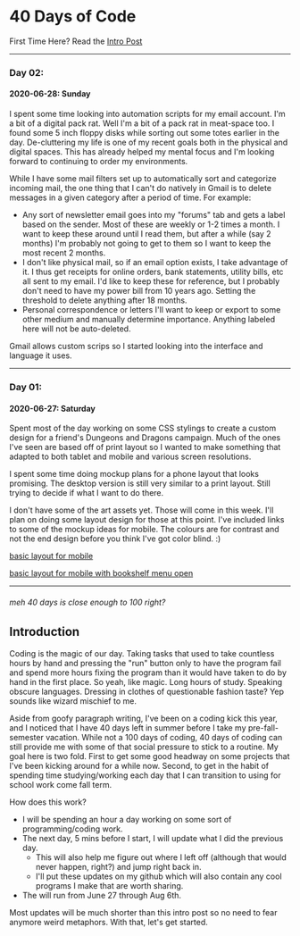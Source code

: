 # 40 Days of Code 
 

First Time Here? Read the [Intro Post](#introduction)

***

### Day 02:
#### 2020-06-28: Sunday
I spent some time looking into automation scripts for my email account. I'm a bit of a digital pack rat. Well I'm a bit of a pack rat in meat-space too. I found some 5 inch floppy disks while sorting out some totes earlier in the day. De-cluttering my life is one of my recent goals both in the physical and digital spaces. This has already helped my mental focus and I'm looking forward to continuing to order my environments. 

While I have some mail filters set up to automatically sort and categorize incoming mail, the one thing that I can't do natively in Gmail is to delete messages in a given category after a period of time. For example:
- Any sort of newsletter email goes into my "forums" tab and gets a label based on the sender. Most of these are weekly or 1-2 times a month. I want to keep these around until I read them, but after a while (say 2 months) I'm probably not going to get to them so I want to keep the most recent 2 months. 
- I don't like physical mail, so if an email option exists, I take advantage of it. I thus get receipts for online orders, bank statements, utility bills, etc all sent to my email. I'd like to keep these for reference, but I probably don't need to have my power bill from 10 years ago. Setting the threshold to delete anything after 18 months. 
- Personal correspondence or letters I'll want to keep or export to some other medium and manually determine importance. Anything labeled here will not be auto-deleted. 

Gmail allows custom scrips so I started looking into the interface and language it uses. 

***

### Day 01:
#### 2020-06-27: Saturday
Spent most of the day working on some CSS stylings to create a custom design for a friend's Dungeons and Dragons campaign. Much of the ones I've seen are based off of print layout so I wanted to make something that adapted to both tablet and mobile and various screen resolutions. 

I spent some time doing mockup plans for a phone layout that looks promising. The desktop version is still very similar to a print layout. Still trying to decide if what I want to do there. 

I don't have some of the art assets yet. Those will come in this week. I'll plan on doing some layout design for those at this point. I've included links to some of the mockup ideas for mobile. The colours are for contrast and not the end design before you think I've got color blind. :)

[basic layout for mobile](iphonecontent.png)

[basic layout for mobile with bookshelf menu open](iphonebookshelf.png)

***



###### *meh 40 days is close enough to 100 right?*
## Introduction

Coding is the magic of our day. Taking tasks that used to take countless hours by hand and pressing the "run" button only to have the program fail and spend more hours fixing the program than it would have taken to do by hand in the first place. So yeah, like magic. Long hours of study. Speaking obscure languages. Dressing in clothes of questionable fashion taste? Yep sounds like wizard mischief to me. 

Aside from goofy paragraph writing, I've been on a coding kick this year, and I noticed that I have 40 days left in summer before I take my pre-fall-semester vacation. While not a 100 days of coding, 40 days of coding can still provide me with some of that social pressure to stick to a routine. My goal here is two fold. First to get some good headway on some projects that I've been kicking around for a while now. Second, to get in the habit of spending time studying/working each day that I can transition to using for school work come fall term. 

How does this work? 
- I will be spending an hour a day working on some sort of programming/coding work. 
- The next day, 5 mins before I start, I will update what I did the previous day. 
  - This will also help me figure out where I left off (although that would never happen, right?) and jump right back in. 
  - I'll put these updates on my github which will also contain any cool programs I make that are worth sharing. 
- The will run from June 27 through Aug 6th.

Most updates will be much shorter than this intro post so no need to fear anymore weird metaphors. 
With that, let's get started.  

